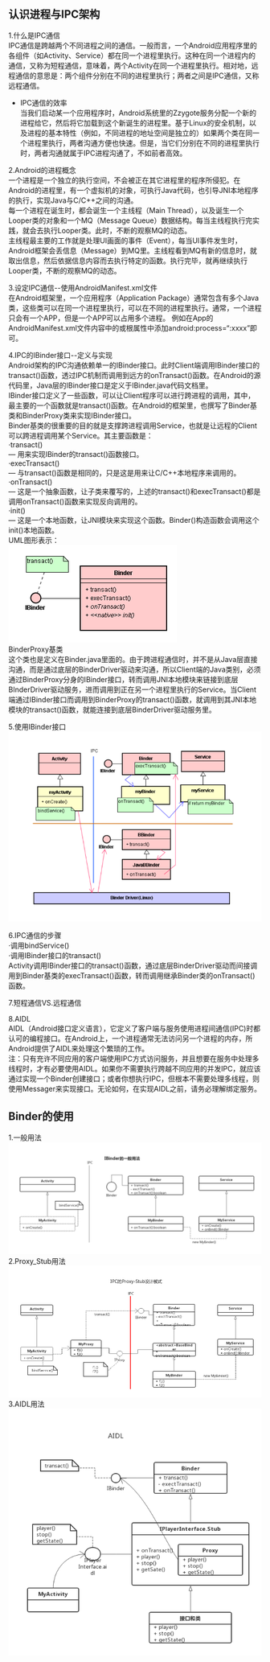 ## 认识进程与IPC架构

1.什么是IPC通信  
IPC通信是跨越两个不同进程之间的通信。一般而言，一个Android应用程序里的各组件（如Activity、Service）都在同一个进程里执行。这种在同一个进程内的通信，又称为短程通信，意味着，两个Activity在同一个进程里执行。相对地，远程通信的意思是：两个组件分别在不同的进程里执行；两者之间是IPC通信，又称远程通信。  
* IPC通信的效率  
	当我们启动某一个应用程序时，Android系统里的Zzygote服务分配一个新的进程给它，然后将它加载到这个新诞生的进程里。基于Linux的安全机制，以及进程的基本特性（例如，不同进程的地址空间是独立的）如果两个类在同一个进程里执行，两者沟通方便也快速。但是，当它们分别在不同的进程里执行时，两者沟通就属于IPC进程沟通了，不如前者高效。

2.Android的进程概念  
一个进程是一个独立的执行空间，不会被正在其它进程里的程序所侵犯。在Android的进程里，有一个虚拟机的对象，可执行Java代码，也引导JNI本地程序的执行，实现Java与C/C++之间的沟通。  
每一个进程在诞生时，都会诞生一个主线程（Main Thread），以及诞生一个Looper类的对象和一个MQ（Message Queue）数据结构。每当主线程执行完实践，就会去执行Looper类。此时，不断的观察MQ的动态。  
主线程最主要的工作就是处理UI画面的事件（Event），每当UI事件发生时，Android框架会丢信息（Message）到MQ里。主线程看到MQ有新的信息时，就取出信息，然后依据信息内容而去执行特定的函数。执行完毕，就再继续执行Looper类，不断的观察MQ的动态。  

3.设定IPC通信--使用AndroidManifest.xml文件  
在Android框架里，一个应用程序（Application Package）通常包含有多个Java类，这些类可以在同一个进程里执行，可以在不同的进程里执行。通常，一个进程只会有一个APP，但是一个APP可以占用多个进程。
例如在App的AndroidManifest.xml文件内容中的<activity>或<service>根属性中添加android:process=“:xxxx”即可。 
 
4.IPC的IBinder接口--定义与实现  
Android架构的IPC沟通依赖单一的IBinder接口。此时Client端调用IBinder接口的transact()函数，透过IPC机制而调用到远方的onTransact()函数。在Android的源代码里，Java层的IBinder接口是定义于IBinder.java代码文档里。  
IBinder接口定义了一些函数，可以让Client程序可以进行跨进程的调用，其中，最主要的一个函数就是transact()函数。在Android的框架里，也撰写了Binder基类和BinderProxy类来实现IBinder接口。  
Binder基类的很重要的目的就是支撑跨进程调用Service，也就是让远程的Client可以跨进程调用某个Service。其主要函数是：  
·transact()   
    — 用来实现IBinder的transact()函数接口。  
·execTransact()   
    — 与transact()函数是相同的，只是这是用来让C/C++本地程序来调用的。  
·onTransact()   
    — 这是一个抽象函数，让子类来覆写的，上述的transact()和execTransact()都是调用onTransact()函数来实现反向调用的。  
·init()  
    — 这是一个本地函数，让JNI模块来实现这个函数。Binder()构造函数会调用这个init()本地函数。  
UML图形表示：  
 ![](https://github.com/marsylp/AndroidLearn/blob/master/ProcessAndIPC/imags/IBinder1.png)  
BinderProxy基类  
这个类也是定义在Binder.java里面的。由于跨进程通信时，并不是从Java层直接沟通，而是通过底层的BinderDriver驱动来沟通，所以Client端的Java类别，必须通过BinderProxy分身的IBinder接口，转而调用JNI本地模块来链接到底层BInderDriver驱动服务，进而调用到正在另一个进程里执行的Service。当Client端通过IBinder接口而调用到BinderProxy的transact()函数，就调用到其JNI本地模块的transact()函数，就能连接到底层BinderDriver驱动服务里。
  
5.使用IBinder接口  
![](https://github.com/marsylp/AndroidLearn/blob/master/ProcessAndIPC/imags/IBinder2.png)  

6.IPC通信的步骤  
·调用bindService()  
·调用IBinder接口的transact()  
Activity调用IBinder接口的transact()函数，通过底层BinderDriver驱动而间接调用到Binder基类的execTransact()函数，转而调用继承Binder类的onTransact()函数。 
 
7.短程通信VS.远程通信  

8.AIDL  
AIDL（Android接口定义语言），它定义了客户端与服务使用进程间通信(IPC)时都认可的编程接口。在Android上，一个进程通常无法访问另一个进程的内存，所Android提供了AIDL来处理这个繁琐的工作。  
注：只有充许不同应用的客户端使用IPC方式访问服务，并且想要在服务中处理多线程时，才有必要使用AIDL。如果你不需要执行跨越不同应用的并发IPC，就应该通过实现一个Binder创建接口；或者你想执行IPC，但根本不需要处理多线程，则使用Messager来实现接口。无论如何，在实现AIDL之前，请务必理解绑定服务。
## Binder的使用
1.一般用法  
![](https://github.com/marsylp/AndroidLearn/blob/master/ProcessAndIPC/MySimple/imags/BinderDifficulty_01.png)  
2.Proxy_Stub用法  
![](https://github.com/marsylp/AndroidLearn/blob/master/ProcessAndIPC/MySimple/imags/BinderDifficulty_02.png)  
3.AIDL用法  
![](https://github.com/marsylp/AndroidLearn/blob/master/ProcessAndIPC/MySimple/imags/BinderDifficulty_03.png)
